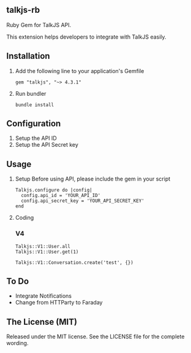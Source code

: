 ## talkjs-rb

Ruby Gem for TalkJS API.

This extension helps developers to integrate with TalkJS easily.

## Installation

1. Add the following line to your application's Gemfile

    ```
    gem "talkjs", "~> 4.3.1"
    ```

2. Run bundler

    ```
    bundle install
    ```

## Configuration

1. Setup the API ID
2. Setup the API Secret key

## Usage

1. Setup
    Before using API, please include the gem in your script

	```
	Talkjs.configure do |config|
      config.api_id = 'YOUR_API_ID'
      config.api_secret_key = 'YOUR_API_SECRET_KEY'
    end

	```

2. Coding


	### V4
	```
    Talkjs::V1::User.all
    Talkjs::V1::User.get(1)

    Talkjs::V1::Conversation.create('test', {})
	```

## To Do

- Integrate Notifications
- Change from HTTParty to Faraday

## The License (MIT)

Released under the MIT license. See the LICENSE file for the complete wording.